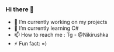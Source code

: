 ### Hi there 👋
- 🔭 I’m currently working on my projects
- 🌱 I’m currently learning C#
- 📫 How to reach me : Tg - @Nikirushka 
- ⚡ Fun fact: =)
<!--
**Nikirushka/Nikirushka** is a ✨ _special_ ✨ repository because its `README.md` (this file) appears on your GitHub profile.


